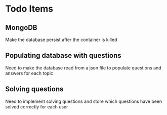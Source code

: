 # Todo Items

## MongoDB
Make the database persist after the container is killed

## Populating database with questions
Need to make the database read from a json file to populate questions and answers for each topic

## Solving questions
Need to implement solving questions and store which questions have been solved correctly for each user
